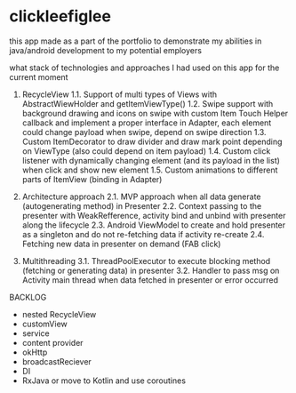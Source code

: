 # clickleefiglee
this app made as a part of the portfolio to demonstrate my abilities in java/android development to my potential employers

what stack of technologies and approaches I had used on this app for the current moment

1. RecycleView
1.1. Support of multi types of Views with AbstractWiewHolder and getItemViewType()
1.2. Swipe support with background drawing  and icons on swipe with custom Item Touch Helper callback 
    and implement a proper interface in Adapter, each element could change payload when swipe, depend on swipe direction
1.3. Custom ItemDecorator to draw divider and draw mark point depending on ViewType (also could depend on item payload)
1.4. Custom click listener with dynamically changing element (and its payload in the list) when click and show new element
1.5. Custom animations to different parts of ItemView (binding in Adapter)

2. Architecture approach
2.1. MVP approach when all data generate (autogenerating method) in Presenter
2.2. Context passing to the presenter with WeakRefference, activity bind and unbind with presenter along the lifecycle
2.3. Android ViewModel to create and hold presenter as a singleton and do not re-fetching data if activity re-create
2.4. Fetching new data in presenter on demand (FAB click)

3. Multithreading
3.1. ThreadPoolExecutor to execute blocking method (fetching or generating data) in presenter
3.2. Handler to pass msg on Activity main thread when data fetched in presenter or error occurred

BACKLOG
- nested RecycleView
- customView
- service
- content provider
- okHttp
- broadcastReciever
- DI
- RxJava or move to Kotlin and use coroutines
